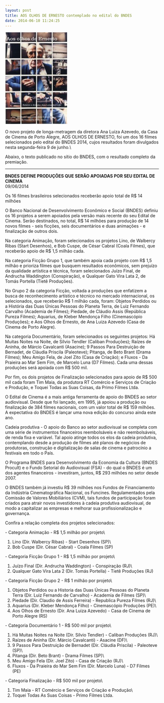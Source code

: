 ```yaml
---
layout: post
title: AOS OLHOS DE ERNESTO contemplado no edital do BNDES
date: 2014-06-10 11:24:25
---
```

![](/uploads/ernesto.jpg)

O novo projeto de longa-metragem da diretora Ana Luiza Azevedo, da Casa de Cinema de Porto Alegre, AOS OLHOS DE ERNESTO, foi um dos 16 filmes selecionados pelo edital do BNDES 2014, cujos resultados foram divulgados nesta segunda-feira 9 de junho.\

Abaixo, o texto publicado no sítio do BNDES, com o resultado completo da premiação.

- - -

**BNDES DEFINE PRODUÇÕES QUE SERÃO APOIADAS POR SEU EDITAL DE CINEMA**\
09/06/2014

Os 16 filmes brasileiros selecionados receberão apoio total de R$ 14 milhões

O Banco Nacional de Desenvolvimento Econômico e Social (BNDES) definiu os 16 projetos a serem apoiados pela versão mais recente do seu Edital de Cinema. Serão destinados, no total, R$ 14 milhões para produção de 14 novos filmes - seis ficções, seis documentários e duas animações - e finalização de outros dois.

Na categoria Animação, foram selecionados os projetos Lino, de Walbercy Ribas (Start Desenhos), e Bob Cuspe, de César Cabral (Coala Filmes), que receberão apoio de R$ 1,5 milhão cada.

Na categoria Ficção Grupo 1, que também apoia cada projeto com R$ 1,5 milhão e prioriza filmes que busquem resultados econômicos, sem prejuízo da qualidade artística e técnica, foram selecionados Juízo Final, de Andrucha Waddington (Conspiração), e Qualquer Gato Vira Lata 2, de Tomás Portella (Tietê Produções).

No Grupo 2 da categoria Ficção, voltada a produções que enfatizem a busca de reconhecimento artístico e técnico no mercado internacional, os selecionados, que receberão R$ 1 milhão cada, foram: Objetos Perdidos ou a História das Duas Únicas Pessoas do Planeta Terra, de Luiz Fernando Carvalho (Academia de Filmes); Piedade, de Cláudio Assis (República Pureza Filmes); Aquarius, de Kleber Mendonça Filho (Cinemascópio Produções); e Aos Olhos de Ernesto, de Ana Luiza Azevedo (Casa de Cinema de Porto Alegre).

Na categoria Documentário, foram selecionados os seguintes projetos: Há Muitas Noites na Noite, de Sílvio Tendler (Caliban Produções); Raízes de Aninha, de Márcio Cavalcanti (Asacine); 9 Passos Para Destruição de Bernadet, de Cláudia Priscila (Paleoteve); Pitanga, de Beto Brant (Drama Filmes); Meu Amigo Fela, de Joel Zito (Casa de Criação); e Fluxos - Da Praieira ao Mar Sem Fim, de Marcelo Luna (D7 Filmes). Cada uma dessas produções será apoiada com R$ 500 mil.

Por fim, os dois projetos de Finalização selecionados para apoio de R$ 500 mil cada foram Tim Maia, da produtora RT Comércio e Serviços de Criação e Produção, e Toquei Todas as Suas Coisas, da Primo Filmes Ltda.

O Edital de Cinema é a mais antiga ferramenta de apoio do BNDES ao setor audiovisual. Desde que foi lançado, em 1995, já apoiou a produção ou finalização de 384 filmes nacionais, com um valor total de R$ 159 milhões. A expectativa do BNDES é lançar uma nova edição do concurso ainda este ano.

Cadeia produtiva - O apoio do Banco ao setor audiovisual se completa com uma série de instrumentos financeiros reembolsáveis e não reembolsáveis, de renda fixa e variável. Tal apoio atinge todos os elos da cadeia produtiva, contemplando desde a produção de filmes até planos de negócios de produtoras, construção e digitalização de salas de cinema e patrocínio a festivais em todo o País.

O Programa BNDES para Desenvolvimento da Economia da Cultura (BNDES Procult) e o Fundo Setorial do Audiovisual (FSA) - do qual o BNDES é um dos agentes financeiros - investiram, juntos, R$ 293 milhões no setor desde 2007.

O BNDES também já investiu R$ 39 milhões nos Fundos de Financiamento da Indústria Cinematográfica Nacional, os Funcines. Regulamentados pela Comissão de Valores Mobiliários (CVM), tais fundos de participação foram criados para atrair novos investidores à cadeia produtiva audiovisual, de modo a capitalizar as empresas e melhorar sua profissionalização e governança.

Confira a relação completa dos projetos selecionados:

\- Categoria Animação - R$ 1,5 milhão por projeto\
1. Lino (Dir. Walbercy Ribas) - Start Desenhos (SP)\
2. Bob Cuspe (Dir. César Cabral) - Coala Filmes (SP)

\- Categoria Ficção Grupo 1 - R$ 1,5 milhão por projeto\
1. Juízo Final (Dir. Andrucha Waddington) - Conspiração (RJ)\
2. Qualquer Gato Vira Lata 2 (Dir. Tomás Portella) - Tietê Produções (RJ)

\- Categoria Ficção Grupo 2 - R$ 1 milhão por projeto\
1. Objetos Perdidos ou a Historia das Duas Únicas Pessoas do Planeta Terra (Dir. Luiz Fernando de Carvalho) - Academia de Filmes (SP)\
2. Piedade (Dir. Claudio de Assis Ferreira) - Republica Pureza Filmes (RJ)\
3. Aquarius (Dir. Kleber Mendonça Filho) - Cinemascópio Produções (PE)\
4. Aos Olhos de Ernesto (Dir. Ana Luiza Azevedo) - Casa de Cinema de Porto Alegre (RS)

\- Categoria Documentário 1 - R$ 500 mil por projeto\
1. Há Muitas Noites na Noite (Dir. Sílvio Tendler) - Caliban Produções (RJ)\
2. Raízes de Aninha (Dir. Márcio Cavalcanti) - Asacine (DF)\
3. 9 Passos Para Destruição de Bernadet (Dir. Cláudia Priscila) - Paleoteve (SP)\
4. Pitanga (Dir. Beto Brant) - Drama Filmes (SP)\
5. Meu Amigo Fela (Dir. Joel Zito) - Casa de Criação (RJ)\
6. Fluxos - Da Praieira do Mar Sem Fim (Dir. Marcelo Luna) - D7 Filmes (PE)

\- Categoria Finalização - R$ 500 mil por projeto\
1. Tim Maia - RT Comércio e Serviços de Criação e Produção\
2. Toquei Todas As Suas Coisas - Primo Filmes Ltda.